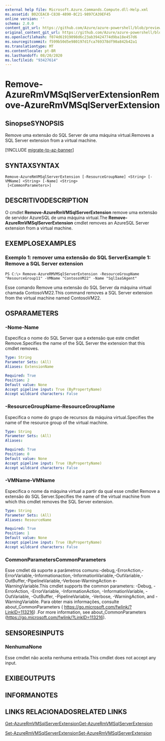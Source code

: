 ```yaml
---
external help file: Microsoft.Azure.Commands.Compute.dll-Help.xml
ms.assetid: B02CEAC8-C838-4890-8C21-9897CA39EF45
online version: ''
schema: 2.0.0
content_git_url: https://github.com/Azure/azure-powershell/blob/preview/src/ResourceManager/Compute/Stack/Commands.Compute/help/Remove-AzureRMVMSqlServerExtension.md
original_content_git_url: https://github.com/Azure/azure-powershell/blob/preview/src/ResourceManager/Compute/Stack/Commands.Compute/help/Remove-AzureRMVMSqlServerExtension.md
ms.openlocfilehash: f074d61919098d6c23ab39424774d9ba18e457d6
ms.sourcegitcommit: f599b50d5e980197d1fca769378df90a842b42a1
ms.translationtype: MT
ms.contentlocale: pt-BR
ms.lasthandoff: 08/20/2020
ms.locfileid: "93427614"
---
```

# <span data-ttu-id="afb69-101">Remove-AzureRmVMSqlServerExtension</span><span class="sxs-lookup"><span data-stu-id="afb69-101">Remove-AzureRmVMSqlServerExtension</span></span>

## <span data-ttu-id="afb69-102">Sinopse</span><span class="sxs-lookup"><span data-stu-id="afb69-102">SYNOPSIS</span></span>
<span data-ttu-id="afb69-103">Remove uma extensão do SQL Server de uma máquina virtual.</span><span class="sxs-lookup"><span data-stu-id="afb69-103">Removes a SQL Server extension from a virtual machine.</span></span>

[!INCLUDE [migrate-to-az-banner](../../includes/migrate-to-az-banner.md)]

## <span data-ttu-id="afb69-104">SYNTAX</span><span class="sxs-lookup"><span data-stu-id="afb69-104">SYNTAX</span></span>

```
Remove-AzureRmVMSqlServerExtension [-ResourceGroupName] <String> [-VMName] <String> [-Name] <String>
 [<CommonParameters>]
```

## <span data-ttu-id="afb69-105">DESCRITIVO</span><span class="sxs-lookup"><span data-stu-id="afb69-105">DESCRIPTION</span></span>
<span data-ttu-id="afb69-106">O cmdlet **Remove-AzureRmVMSqlServerExtension** remove uma extensão de servidor AzureSQL de uma máquina virtual.</span><span class="sxs-lookup"><span data-stu-id="afb69-106">The **Remove-AzureRmVMSqlServerExtension** cmdlet removes an AzureSQL Server extension from a virtual machine.</span></span>

## <span data-ttu-id="afb69-107">EXEMPLOS</span><span class="sxs-lookup"><span data-stu-id="afb69-107">EXAMPLES</span></span>

### <span data-ttu-id="afb69-108">Exemplo 1: remover uma extensão do SQL Server</span><span class="sxs-lookup"><span data-stu-id="afb69-108">Example 1: Remove a SQL Server extension</span></span>
```
PS C:\> Remove-AzureRMVMSqlServerExtension -ResourceGroupName "ResourceGroup11" -VMName "ContosoVM22" -Name "SqlIaaSAgent"
```

<span data-ttu-id="afb69-109">Esse comando Remove uma extensão do SQL Server da máquina virtual chamada ContosoVM22.</span><span class="sxs-lookup"><span data-stu-id="afb69-109">This command removes a SQL Server extension from the virtual machine named ContosoVM22.</span></span>

## <span data-ttu-id="afb69-110">OS</span><span class="sxs-lookup"><span data-stu-id="afb69-110">PARAMETERS</span></span>

### <span data-ttu-id="afb69-111">-Nome</span><span class="sxs-lookup"><span data-stu-id="afb69-111">-Name</span></span>
<span data-ttu-id="afb69-112">Especifica o nome do SQL Server que a extensão que este cmdlet Remove.</span><span class="sxs-lookup"><span data-stu-id="afb69-112">Specifies the name of the SQL Server the extension that this cmdlet removes.</span></span>

```yaml
Type: String
Parameter Sets: (All)
Aliases: ExtensionName

Required: True
Position: 2
Default value: None
Accept pipeline input: True (ByPropertyName)
Accept wildcard characters: False
```

### <span data-ttu-id="afb69-113">-ResourceGroupName</span><span class="sxs-lookup"><span data-stu-id="afb69-113">-ResourceGroupName</span></span>
<span data-ttu-id="afb69-114">Especifica o nome do grupo de recursos da máquina virtual.</span><span class="sxs-lookup"><span data-stu-id="afb69-114">Specifies the name of the resource group of the virtual machine.</span></span>

```yaml
Type: String
Parameter Sets: (All)
Aliases: 

Required: True
Position: 0
Default value: None
Accept pipeline input: True (ByPropertyName)
Accept wildcard characters: False
```

### <span data-ttu-id="afb69-115">-VMName</span><span class="sxs-lookup"><span data-stu-id="afb69-115">-VMName</span></span>
<span data-ttu-id="afb69-116">Especifica o nome da máquina virtual a partir da qual esse cmdlet Remove a extensão do SQL Server.</span><span class="sxs-lookup"><span data-stu-id="afb69-116">Specifies the name of the virtual machine from which this cmdlet removes the SQL Server extension.</span></span>

```yaml
Type: String
Parameter Sets: (All)
Aliases: ResourceName

Required: True
Position: 1
Default value: None
Accept pipeline input: True (ByPropertyName)
Accept wildcard characters: False
```

### <span data-ttu-id="afb69-117">CommonParameters</span><span class="sxs-lookup"><span data-stu-id="afb69-117">CommonParameters</span></span>
<span data-ttu-id="afb69-118">Esse cmdlet dá suporte a parâmetros comuns:-debug,-ErrorAction,-ErrorVariable,-Informationaction,-InformationVariable,-OutVariable,-OutBuffer,-PipelineVariable,-Verbose-WarningAction e-WarningVariable.</span><span class="sxs-lookup"><span data-stu-id="afb69-118">This cmdlet supports the common parameters: -Debug, -ErrorAction, -ErrorVariable, -InformationAction, -InformationVariable, -OutVariable, -OutBuffer, -PipelineVariable, -Verbose, -WarningAction, and -WarningVariable.</span></span> <span data-ttu-id="afb69-119">Para obter mais informações, consulte about_CommonParameters ( https://go.microsoft.com/fwlink/?LinkID=113216) .</span><span class="sxs-lookup"><span data-stu-id="afb69-119">For more information, see about_CommonParameters (https://go.microsoft.com/fwlink/?LinkID=113216).</span></span>

## <span data-ttu-id="afb69-120">SENSORES</span><span class="sxs-lookup"><span data-stu-id="afb69-120">INPUTS</span></span>

### <span data-ttu-id="afb69-121">Nenhuma</span><span class="sxs-lookup"><span data-stu-id="afb69-121">None</span></span>
<span data-ttu-id="afb69-122">Esse cmdlet não aceita nenhuma entrada.</span><span class="sxs-lookup"><span data-stu-id="afb69-122">This cmdlet does not accept any input.</span></span>

## <span data-ttu-id="afb69-123">EXIBE</span><span class="sxs-lookup"><span data-stu-id="afb69-123">OUTPUTS</span></span>

## <span data-ttu-id="afb69-124">INFORMA</span><span class="sxs-lookup"><span data-stu-id="afb69-124">NOTES</span></span>

## <span data-ttu-id="afb69-125">LINKS RELACIONADOS</span><span class="sxs-lookup"><span data-stu-id="afb69-125">RELATED LINKS</span></span>

[<span data-ttu-id="afb69-126">Get-AzureRmVMSqlServerExtension</span><span class="sxs-lookup"><span data-stu-id="afb69-126">Get-AzureRmVMSqlServerExtension</span></span>](./Get-AzureRMVMSqlServerExtension.md)

[<span data-ttu-id="afb69-127">Set-AzureRmVMSqlServerExtension</span><span class="sxs-lookup"><span data-stu-id="afb69-127">Set-AzureRmVMSqlServerExtension</span></span>](./Set-AzureRMVMSqlServerExtension.md)


